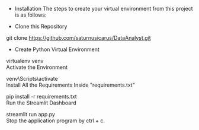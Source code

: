 - Installation
The steps to create your virtual environment from this project is as follows:

- Clone this Repository

git clone https://github.com/saturnusicarus/DataAnalyst.git

- Create Python Virtual Environment

virtualenv venv
<br>Activate the Environment

venv\Scripts\activate
<br>Install All the Requirements Inside "requirements.txt"

pip install -r requirements.txt
<br>Run the Streamlit Dashboard

streamlit run app.py
<br>Stop the application program by ctrl + c.
